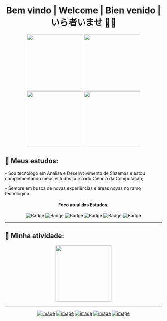 <h1 align="center">Bem vindo | Welcome | Bien venido | いら者いませ 🍷🗿</h1>

<div align="center">
   <img height="180em" src="https://github-readme-stats-eight-theta.vercel.app/api?username=devvmg&show_icons=true&theme=nightowl&include_all_commits=true&count_private=true&hide_border=disable"/>
   <img height="180em" src="https://github.com/devvmg/PiriDev/blob/PiriProjects/giorno-giorno-giovanna.gif">
</div>
<div align="center">
   <img height="180em" src="https://github.com/devvmg/PiriDev/blob/PiriProjects/abbacchio-fmega.gif">
   <img height="180em" src="https://github-readme-stats-eight-theta.vercel.app/api/top-langs/?username=devvmg&layout=compact&langs_count=8&theme=nightowl&card_width=370&hide_border=disable"/>
</div>

<h2>🔰 Meus estudos:</h2>
<p>- Sou tecnólogo em Análise e Desenvolvimento de Sistemas e estou complementando meus estudos cursando Ciência da Computação;</p>
<p>- Sempre em busca de novas experiências e áreas novas no ramo tecnológico.</p>

<div align="center">
   <h4>Foco atual dos Estudos: </h4>

   ![Badge](https://img.shields.io/badge/PostgreSQL-%23f7ea6f?style=for-the-badge&logo=postgresql)
   ![Badge](https://img.shields.io/badge/NodeJS-%232ff5af?style=for-the-badge&logo=nodedotjs)
   ![Badge](https://img.shields.io/badge/PowerBI-%23f7ea6f?style=for-the-badge&logo=Power%20BI)
   ![Badge](https://img.shields.io/badge/JavaScript-%232ff5af?style=for-the-badge&logo=javascript)
   ![Badge](https://img.shields.io/badge/C#_dotNET-%23f7ea6f?style=for-the-badge&logo=java8)
   ![Badge](https://img.shields.io/badge/PHP-%232ff5af?style=for-the-badge&logo=php)
</div>

<hr>

<h2>🔰 Minha atividade:</h2>

<div align="center">
   <img height="180em" src="https://github-profile-summary-cards.vercel.app/api/cards/profile-details?username=devvmg&theme=vue">
</div>

<hr>

<div align="center">

   <a href="https://devvini.com/">![image](https://img.shields.io/badge/Meu_Site-7B42BC?style=for-the-badge&logo=ghost&logoColor=white)</a>
   <a href="https://devvini.com/curriculum.html">![image](https://img.shields.io/badge/Curriculum-b5e6d4?style=for-the-badge&logo=google-sheets&logoColor=black)</a>
   <a href="https://www.linkedin.com/in/vinicius-miranda-gonzaga/">![image](https://img.shields.io/badge/LinkedIn-0077B5?style=for-the-badge&logo=linkedin&logoColor=white)</a>
   <a href="https://www.youtube.com/channel/UCZEgTlcjNd4493It9UINyEg">![image](https://img.shields.io/badge/YouTube-FF0000?style=for-the-badge&logo=youtube&logoColor=white)</a>
   <a href="https://www.instagram.com/viniii.css/">![image](https://img.shields.io/badge/Instagram-E4405F?style=for-the-badge&logo=instagram&logoColor=white)</a>
   
</div>
